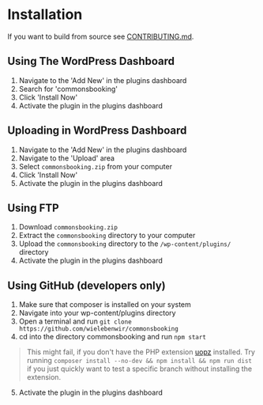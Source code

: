# Installation

If you want to build from source see
[CONTRIBUTING.md](https://github.com/wielebenwir/commonsbooking/blob/master/CONTRIBUTING.md).

## Using The WordPress Dashboard

1. Navigate to the 'Add New' in the plugins dashboard
2. Search for 'commonsbooking'
3. Click 'Install Now'
4. Activate the plugin in the plugins dashboard

## Uploading in WordPress Dashboard

1. Navigate to the 'Add New' in the plugins dashboard
2. Navigate to the 'Upload' area
3. Select `commonsbooking.zip` from your computer
4. Click 'Install Now'
5. Activate the plugin in the plugins dashboard

## Using FTP

1. Download `commonsbooking.zip`
2. Extract the `commonsbooking` directory to your computer
3. Upload the `commonsbooking` directory to the `/wp-content/plugins/` directory
4. Activate the plugin in the plugins dashboard

## Using GitHub (developers only)

1. Make sure that composer is installed on your system
2. Navigate into your wp-content/plugins directory
3. Open a terminal and run `git clone https://github.com/wielebenwir/commonsbooking`
4. cd into the directory commonsbooking and run `npm start`
> This might fail, if you don't have the PHP extension [uopz](https://www.php.net/manual/en/book.uopz.php) installed. Try running `composer install --no-dev && npm install && npm run dist`  if you just quickly want to test a specific branch without installing the extension.
5. Activate the plugin in the plugins dashboard


